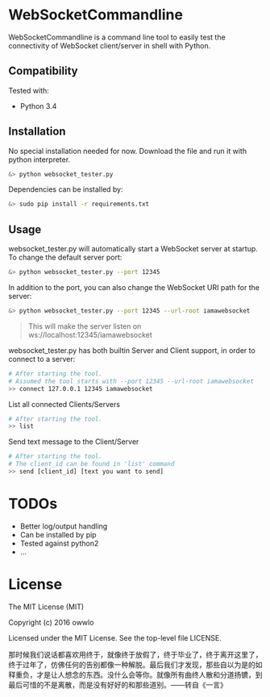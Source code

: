 # WebSocketCommandline

WebSocketCommandline is a command line tool to easily test the connectivity of WebSocket client/server in shell with Python.

## Compatibility

Tested with:
* Python 3.4

## Installation

No special installation needed for now. Download the file and run it with python interpreter.
```sh
&> python websocket_tester.py
```

Dependencies can be installed by:
```sh
&> sudo pip install -r requirements.txt
```

## Usage

websocket_tester.py will automatically start a WebSocket server at startup. To change the default server port:

```sh
&> python websocket_tester.py --port 12345
```

In addition to the port, you can also change the WebSocket URI path for the server:

```sh
&> python websocket_tester.py --port 12345 --url-root iamawebsocket
```
> This will make the server listen on ws://localhost:12345/iamawebsocket

websocket_tester.py has both builtin Server and Client support, in order to connect to a server:

```sh
# After starting the tool.
# Assumed the tool starts with --port 12345 --url-root iamawebsocket
>> connect 127.0.0.1 12345 iamawebsocket
```

List all connected Clients/Servers

```sh
# After starting the tool.
>> list
```

Send text message to the Client/Server

```sh
# After starting the tool.
# The client_id can be found in 'list' command
>> send [client_id] [text you want to send]
```

# TODOs

* Better log/output handling
* Can be installed by pip
* Tested against python2
* ...

# License
The MIT License (MIT)

Copyright (c) 2016 owwlo

Licensed under the MIT License. See the top-level file LICENSE.

那时候我们说话都喜欢用终于，就像终于放假了，终于毕业了，终于离开这里了，终于过年了，仿佛任何的告别都像一种解脱。最后我们才发现，那些自以为是的如释重负，才是让人想念的东西。没什么会等你。就像所有曲终人散和分道扬镳，到最后可惜的不是离散，而是没有好好的和那些道别。——转自《一言》
